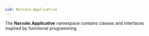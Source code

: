 ```yaml
---
uid: Narvalo.Applicative
---
```


The **Narvalo.Applicative** namespace contains classes and interfaces inspired
by functional programming.